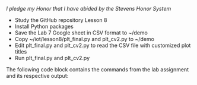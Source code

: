 *I pledge my Honor that I have abided by the Stevens Honor System*

- Study the GitHub repository Lesson 8
- Install Python packages
- Save the Lab 7 Google sheet in CSV format to ~/demo
- Copy ~/iot/lesson8/plt_final.py and plt_cv2.py to ~/demo
- Edit plt_final.py and plt_cv2.py to read the CSV file with customized plot titles
- Run plt_final.py and plt_cv2.py


The following code block contains the commands from the lab assignment and its respective output:
